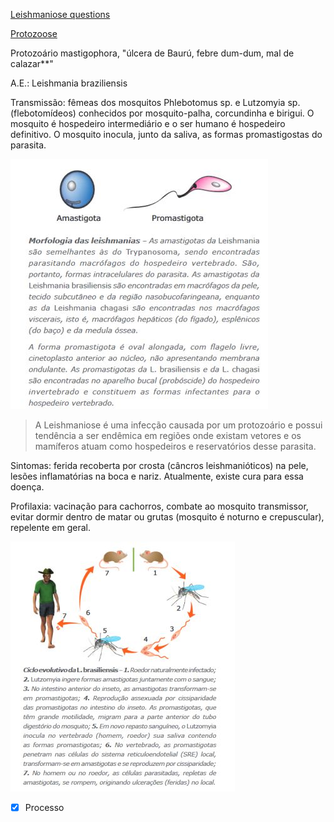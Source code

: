 [Leishmaniose questions](Leishmaniose%20questions.md)

[Protozoose](Protozoose)

Protozoário mastigophora, "úlcera de Baurú, febre dum-dum, mal de calazar**"

A.E.: Leishmania braziliensis

Transmissão: fêmeas dos mosquitos Phlebotomus sp. e Lutzomyia sp. (flebotomídeos) conhecidos por mosquito-palha, corcundinha e birigui. O mosquito é hospedeiro intermediário e o ser humano é hospedeiro definitivo. O mosquito inocula, junto da saliva, as formas promastigostas do parasita.

![](Imagens/paste-1922637815087105.jpg)

> A Leishmaniose é uma infecção causada por um protozoário e possui tendência a ser endêmica em regiões onde existam vetores e os mamíferos atuam como hospedeiros e reservatórios desse parasita.

Sintomas: ferida recoberta por crosta (câncros leishmanióticos) na pele, lesões inflamatórias na boca e nariz. Atualmente, existe cura para essa doença.

Profilaxia: vacinação para cachorros, combate ao mosquito transmissor, evitar dormir dentro de matar ou grutas (mosquito é noturno e crepuscular), repelente em geral.

![](Imagens/paste-1927834725515265.jpg)


- [x] Processo 
